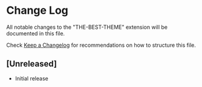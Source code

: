 # Change Log

All notable changes to the "THE-BEST-THEME" extension will be documented in this file.

Check [Keep a Changelog](http://keepachangelog.com/) for recommendations on how to structure this file.

## [Unreleased]

- Initial release
